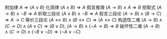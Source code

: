 附加律 $A\Rightarrow (A\lor B)$
化简律 $(A\land B) \Rightarrow A$
假言推理 $(A\to B)\land A \Rightarrow B$
拒取式 $(A\to B)\land \lnot B \Rightarrow A$
析取三段论 $(A\lor B)\land \lnot B \Rightarrow A$
假言三段论 $(A\to B)\land (B\to C)\Rightarrow A\to C$
等价三段论 $(A\leftrightarrow B)\land (B\leftrightarrow C) \Rightarrow (A\leftrightarrow C)$
构造性二难 $(A\to B)\land (C\to D)\land (A\lor C) \Rightarrow (B\lor D)$, $(A\to B)\land (\lnot A\to B)\Rightarrow B$
破坏性二难 $(A\to B)\land (C\to D)\land (\lnot B\lor \lnot D)\Rightarrow (\lnot A\lor \lnot C)$
